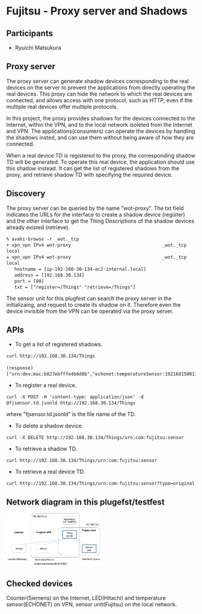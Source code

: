 # Fujitsu - Proxy server and Shadows

## Participants

- Ryuichi Matsukura

## Proxy server
The proxy server can generate shadow devices corresponding to the real devices on the server to prevent the applications from directly 
operating the real devices. This proxy can hide the network to which the real devices are connected, 
and allows access with one protocol, such as HTTP, even if the multiple real devices offer multiple protocols.

In this project, the proxy provides shadows for the devices connected to the Internet,  within the VPN, and to the local network 
isoleted from the Internet and VPN. The applications(consumers) can operate the devices by handling the shadows insted, 
and can use them without being aware of how they are connected.

When a real device TD is registered to the proxy, the corresponding shadow TD will be generated. To operate this real device, 
the application should use this shadow instead. It can get the list of registered shadows from the proxy, and retrieve shadow TD
with specifying the required device.

## Discovery
The proxy server can be queried by the name "wot-proxy". The txt field indicates 
the URLs for the interface to create a shadow device (register) and the other interface to get 
the Thing Descriptions of the shadow devices already existed (retrieve).
```
% avahi-browse -r _wot._tcp
+ vpn_vpn IPv4 wot-proxy                                  _wot._tcp            local
= vpn_vpn IPv4 wot-proxy                                  _wot._tcp            local
   hostname = [ip-192-168-30-134-ec2-internal.local]
   address = [192.168.30.134]
   port = [80]
   txt = ["register=/Things" "retrieve=/Things"]
```
The sensor unit for this plugfest can search the proxy server in the initializaing, and request to create 
its shadow on it. Therefore even the device invisible from the VPN can be operated via the proxy server.

## APIs
- To get a list of registered shadows.
```
curl http://192.168.30.134/Things

(response) ["urn:dev:mac:b827ebfffe4b6d0b","echonet:temperatureSensor:19216815001101","urn:com:fujitsu:sensor"]
```

- To register a real device.
```
curl -X POST -H 'content-type: application/json' -d @fjsensor.td.jsonld http://192.168.30.134/Things
```
where "fjsensor.td.jsonld" is the file name of the TD.


- To delete a shadow device.
```
curl -X DELETE http://192.168.30.134/Things/urn:com:fujitsu:sensor
```

- To retrieve a shadow TD.
```
curl http://192.168.30.134/Things/urn:com:fujitsu:sensor
```

- To retrieve a real device TD.
```
curl http://192.168.30.134/Things/urn:com:fujitsu:sensor?type=original
```

## Network diagram in this plugefst/testfest

<img src="fujitsu_result.png" width=50%>

## Checked devices
Counter(Siemens) on the Internet, LED(Hitachi) and temperature sensor(ECHONET) on VPN, sensor unit(Fujitsu) on the local network.
